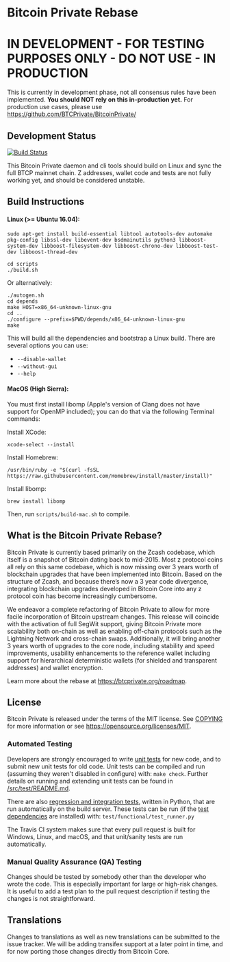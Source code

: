 Bitcoin Private Rebase
=====================================

IN DEVELOPMENT - FOR TESTING PURPOSES ONLY - DO NOT USE - IN PRODUCTION
===========
This is currently in development phase, not all consensus rules have been implemented. **You should NOT rely on this in-production yet.** For production use cases, please use https://github.com/BTCPrivate/BitcoinPrivate/

Development Status
------
[![Build Status](https://travis-ci.com/BTCPrivate/BTCP-Rebase.svg?branch=master)](https://travis-ci.com/BTCPrivate/BTCP-Rebase)

This Bitcoin Private daemon and cli tools should build on Linux and sync the full BTCP mainnet chain.
Z addresses, wallet code and tests are not fully working yet, and should be considered unstable.

Build Instructions
-------

#### Linux (>= Ubuntu 16.04):

```
sudo apt-get install build-essential libtool autotools-dev automake pkg-config libssl-dev libevent-dev bsdmainutils python3 libboost-system-dev libboost-filesystem-dev libboost-chrono-dev libboost-test-dev libboost-thread-dev
```

```
cd scripts
./build.sh
```

Or alternatively:
```
./autogen.sh
cd depends
make HOST=x86_64-unknown-linux-gnu
cd ..
./configure --prefix=$PWD/depends/x86_64-unknown-linux-gnu
make
```

This will build all the dependencies and bootstrap a Linux build. There are several options you can use:
- `--disable-wallet`
- `--without-gui`
- `--help`


#### MacOS (High Sierra):
You must first install libomp (Apple's version of Clang does not have support for OpenMP included); you can do that via the following Terminal commands:

Install XCode:
```
xcode-select --install
```
Install Homebrew:
```
/usr/bin/ruby -e "$(curl -fsSL https://raw.githubusercontent.com/Homebrew/install/master/install)"
```
Install libomp:
```
brew install libomp
```

Then, run `scripts/build-mac.sh` to compile.


What is the Bitcoin Private Rebase?
----------------

Bitcoin Private is currently based primarily on the Zcash codebase, which itself is a snapshot of Bitcoin dating back to mid-2015. Most z protocol coins all rely on this same codebase, which is now missing over 3 years worth of blockchain upgrades that have been implemented into Bitcoin. Based on the structure of Zcash, and because there’s now a 3 year code divergence, integrating blockchain upgrades developed in Bitcoin Core into any z protocol coin has become increasingly cumbersome.

We endeavor a complete refactoring of Bitcoin Private to allow for more facile incorporation of Bitcoin upstream changes. This release will coincide with the activation of full SegWit support, giving Bitcoin Private more scalability both on-chain as well as enabling off-chain protocols such as the Lightning Network and cross-chain swaps. Additionally, it will bring another 3 years worth of upgrades to the core node, including stability and speed improvements, usability enhancements to the reference wallet including support for hierarchical deterministic wallets (for shielded and transparent addresses) and wallet encryption.

Learn more about the rebase at https://btcprivate.org/roadmap.

License
-------

Bitcoin Private is released under the terms of the MIT license. See [COPYING](COPYING) for more
information or see https://opensource.org/licenses/MIT.

### Automated Testing

Developers are strongly encouraged to write [unit tests](src/test/README.md) for new code, and to
submit new unit tests for old code. Unit tests can be compiled and run
(assuming they weren't disabled in configure) with: `make check`. Further details on running
and extending unit tests can be found in [/src/test/README.md](/src/test/README.md).

There are also [regression and integration tests](/test), written
in Python, that are run automatically on the build server.
These tests can be run (if the [test dependencies](/test) are installed) with: `test/functional/test_runner.py`

The Travis CI system makes sure that every pull request is built for Windows, Linux, and macOS, and that unit/sanity tests are run automatically.

### Manual Quality Assurance (QA) Testing

Changes should be tested by somebody other than the developer who wrote the
code. This is especially important for large or high-risk changes. It is useful
to add a test plan to the pull request description if testing the changes is
not straightforward.

Translations
------------

Changes to translations as well as new translations can be submitted to the issue tracker. We
will be adding transifex support at a later point in time, and for now porting those changes directly
from Bitcoin Core.
